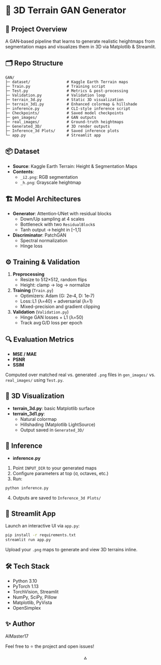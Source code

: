 # 🌄 3D Terrain GAN Generator

## 🚀 Project Overview

A GAN‑based pipeline that learns to generate realistic heightmaps from segmentation maps and visualizes them in 3D via Matplotlib \& Streamlit.

## 🗂️ Repo Structure

```
GAN/
├─ dataset/                # Kaggle Earth Terrain maps
├─ Train.py                # Training script
├─ Test.py                 # Metrics & post‑processing
├─ Validation.py           # Validation loop
├─ terrain_3d.py           # Static 3D visualization
├─ terrain_3d1.py          # Enhanced colormap & hillshade
├─ inference.py            # CLI‑style inference script
├─ Checkpoints/            # Saved model checkpoints
├─ gen_images/             # GAN outputs
├─ real_images/            # Ground‑truth heightmaps
├─ Generated_3D/           # 3D render outputs
├─ Inference_3d Plots/     # Saved inference plots
└─ app.py                  # Streamlit app
```


## 📦 Dataset

- **Source**: Kaggle Earth Terrain: Height \& Segmentation Maps
- **Contents**:
    - `_i2.png`: RGB segmentation
    - `_h.png`: Grayscale heightmap


## 🏗️ Model Architectures

- **Generator**: Attention‑UNet with residual blocks
    - Down/Up sampling at 4 scales
    - Bottleneck with two `ResidualBlock`s
    - Tanh output → height in [–1,1]
- **Discriminator**: PatchGAN
    - Spectral normalization
    - Hinge loss


## ⚙️ Training \& Validation

1. **Preprocessing**
    - Resize to 512×512, random flips
    - Height: clamp → log → normalize
2. **Training** (`Train.py`)
    - Optimizers: Adam (G: 2e‑4, D: 1e‑7)
    - Loss: L1 (λ=40) + adversarial (λ=1)
    - Mixed-precision and gradient clipping
3. **Validation** (`Validation.py`)
    - Hinge GAN losses + L1 (λ=50)
    - Track avg G/D loss per epoch

## 🔍 Evaluation Metrics

- **MSE / MAE**
- **PSNR**
- **SSIM**

Computed over matched real vs. generated `.png` files in `gen_images/` vs. `real_images/` using `Test.py`.

## 🎨 3D Visualization

- **terrain_3d.py**: basic Matplotlib surface
- **terrain_3d1.py**:
    - Natural colormap
    - Hillshading (Matplotlib LightSource)
    - Output saved in `Generated_3D/`


## 🎯 Inference

- **inference.py**

1. Point `INPUT_DIR` to your generated maps
2. Configure parameters at top (σ, octaves, etc.)
3. Run:

```bash
python inference.py
```

4. Outputs are saved to `Inference_3d Plots/`


## 📱 Streamlit App

Launch an interactive UI via `app.py`:

```bash
pip install -r requirements.txt
streamlit run app.py
```

Upload your `.png` maps to generate and view 3D terrains inline.

## 🛠️ Tech Stack

- Python 3.10
- PyTorch 1.13
- TorchVision, Streamlit
- NumPy, SciPy, Pillow
- Matplotlib, PyVista
- OpenSimplex


## ✨ Author

AIMaster17

Feel free to ⭐ the project and open issues!

<div style="text-align: center">⁂</div>

[^1]: https://img.shields.io/badge/Streamlit-App-orange

[^2]: https://img.shields.io/badge/PyTorch-1.13.1-red

[^3]: https://img.shields.io/badge/Python-3.10-blue

